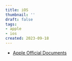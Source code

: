 ```yaml
---
title: iOS
thumbnail: ''
draft: false
tags:
- apple
- ios
created: 2023-09-18
---
```


* [Apple Official Documents](Knowledges/iOS/AppleOfficialDocuments/Apple%20Official%20Documents)
